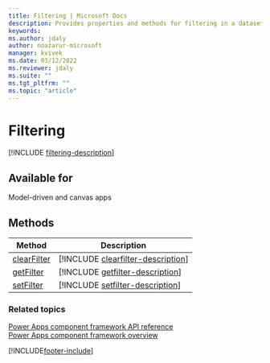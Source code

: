 ```yaml
---
title: Filtering | Microsoft Docs
description: Provides properties and methods for filtering in a dataset.
keywords:
ms.author: jdaly
author: noazarur-microsoft
manager: kvivek
ms.date: 03/12/2022
ms.reviewer: jdaly
ms.suite: ""
ms.tgt_pltfrm: ""
ms.topic: "article"
---
```


# Filtering

[!INCLUDE [filtering-description](includes/filtering-description.md)]

## Available for

Model-driven and canvas apps

## Methods

| Method                                  | Description                                                                         |
| --------------------------------------- | ----------------------------------------------------------------------------------- |
| [clearFilter](filtering/clearfilter.md) | [!INCLUDE [clearfilter-description](filtering/includes/clearfilter-description.md)] |
| [getFilter](filtering/getfilter.md)     | [!INCLUDE [getfilter-description](filtering/includes/getfilter-description.md)]     |
| [setFilter](filtering/setfilter.md)     | [!INCLUDE [setfilter-description](filtering/includes/setfilter-description.md)]     |

### Related topics

[Power Apps component framework API reference](../reference/index.md)<br/>
[Power Apps component framework overview](../overview.md)

[!INCLUDE[footer-include](../../../includes/footer-banner.md)]
